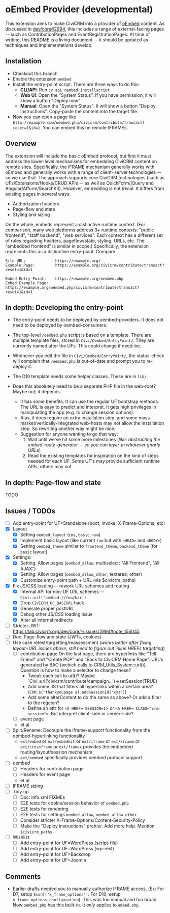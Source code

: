 # oEmbed Provider (developmental)

This extension aims to make CiviCRM into a provider of [oEmbed](https://oembed.com/) content.  As discussed in [dev/core#2994](https://lab.civicrm.org/dev/core/-/issues/2994), this
includes a range of external-facing pages -- such as ContributionPages and EventRegistrationPages.  At time of writing, this README is a living document -- it should be updated as
techniques and implementations develop.

## Installation

* Checkout this branch
* Enable the extension `oembed`
* Install the entry-point script. There are three ways to do this:
    * __CLI/API__: Run `cv api oembed.installscript`
    * __Web UI__: Open the "System Status". If you have permission, it will show a button "Deploy now"
    * __Manual__: Open the "System Status". It will show a button "Deploy instructions". Copy-paste the content into the target file.
* Now you can open a page like `http://example.com/oembed.php/civicrm/contribute/transact?reset=1&id=1`. You can embed this on remote IFRAMEs.

## Overview

The extension will include the basic oEmbed protocol, but first it must address the lower-level mechanisms for embedding CiviCRM content on remote sites.  Specifically, the IFRAME
mechanism generally works with oEmbed and generally works with a range of client+server technologies -- so we use that.  The approach supports core CiviCRM technologies (such as
UFs/Extensions/Hooks/CRUD APIs -- as well as QuickForm/jQuery and Angular/Afform/SearchKit).  However, embedding is not trivial.  It differs from existing pages in several ways:

* Authorization headers
* Page-flow and state
* Styling and sizing

On the whole, embeds represent a distinctive runtime context.  (For comparison, many web platforms address 3+ runtime contexts: "public frontend", "staff backend", "web services".  Each
context has a different set of rules regarding headers, pageflow/state, styling, URLs, etc.  The "embedded frontend" is similar in scope.) Specifically, the extension represents this as
a distinctive entry-point. Compare:

```
Site URL:             https://example.org/
Example Page:         https://example.org/civicrm/contribute/transact?reset=1&id=1

Embed Entry-Point:    https://example.org/oembed.php
Embed Example Page:   https://example.org/oembed.php/civicrm/contribute/transact?reset=1&id=1
```

## In depth: Developing the entry-point

* The entry-point needs to be deployed by oembed-providers. It does not need to be deployed by oembed-consumers.

* The top-level `/oembed.php` script is based on a template.  There are multiple template files, stored in `Civi/Oembed/EntryPoint/`.  They
  are currently named after the UFs. This could change if need-be.

* Whenever you edit the file in `Civi/Oembed/EntryPoint/`, the status-check will complain that `/oembed.php` is out-of-date and prompt you to re-deploy it.

* The D10 template needs some helper classes. These are in `lib/`.

* Does this absolutely need to be a separate PHP file in the web-root?  Maybe not; it depends.
    * It has some benefits.  It can use the regular UF bootstrap methods.  The URL is easy to predict and interpret.  It gets high privileges in manipulating the app (e.g.  to change session options).
    * Alas, it does require an extra installation step, and some mass-market/vertically-integrated web-hosts may not allow the installation step.  So rewriting another way might be nice.
    * Suggestion for anyone wanting to go that way:
        1. Wait until we've hit some more milestones (*like: abstracting the embed-route-generator -- so you can layer-in whatever gnarly URLs*)
        2. Read the existing templates for inspiration on the kind of steps needed for each UF. Some UF's may provide sufficient runtime APIs; others may not.

## In depth: Page-flow and state

TODO

## Issues / TODOs

* [ ] Add entry-point for UF=Standalone (boot; invoke; X-Frame-Options; etc)
* [x] Layout
    * [x] Setting `oembed_layout` (`cms`, `basic`, `raw`)
    * [x] Implement basic layout (like current `raw` but with `<HEAD>` and `<BODY>`)
    * [x] Setting `oembed_theme` similar to `frontend_theme`, `backend_theme` (for `basic` layout)
* [x] Settings:
    * [x] Setting: Allow pages (`oembed_allow`; multiselect: "All Frontend", "All AJAX")
    * [x] Setting: Allow pages (`oembed_allow_other`; textarea; other)
    * [x] Customize entry-point path + URL (via $civicrm_paths)
* [x] Fix JS/CSS loading -- rework URL schemes and routing
    * [x] Internal API for non-UF URL schemes -- `Civi::url('oembed://foo/bar')`
    * [x] Drop `CIVICRM_UF_BASEURL` hack.
    * [x] Generate proper postURL
    * [x] Debug other JS/CSS loading issue
    * [x] Alter all internal redirects
* [ ] Stricter JWT: https://lab.civicrm.org/dev/core/-/issues/2994#note_156045
* [ ] Doc: Page-flow and state (JWTs, cookies)
* [ ] Use case retest/targetting/reassessment (*works better after fixing layout+URL issues above; still need to figure out inline HREFs targetting*)
    * [ ] contribution page
	  On the last page, there are hyperlinks like "Tell Friend" and "Create PCP" and "Back to CiviCRM Home Page".
          URL's generated by BAO (wchich calls to CRM_Utils_System::url()). Question is how to make a selector to change these?
  	  - Tweak each call to url()? Maybe `Civi::url('civicrm/contribute/campaign...')->setSession(TRUE)
  	  - Add some JS that filters all hyperlinks within a certain area? (`CRM.$('thankyoupage a).addSessionId('xyz')`)
  	  - Add some alterContent to do the same as above? Or add a filter to the regeion?
  	  - Define an attr for `<A HREF= SESSION=1`> or `<A HREF= CLASS="crm-session">`. But interpret client-side or server-side?
    * [ ] event page
    * et al
* [ ] Split/Rename: Decouple the iframe-support functionality from the oembed-hyperlinking functionality
    * `ext/embed` or `ext/embedkit` or `ext/iframe` or `ext/xframe` or `ext/crossframe` or `ext/framex` provides the embedded routing/layout/session mechanism
    * `ext/oembed` specifically provides oembed protocol support
* [ ] oembed
    * [ ] Headers for contribution page
    * [ ] Headers for event page
    * et al
* [ ] IFRAME sizing
* [ ] Tidy up
    * [ ] Doc: info.xml FIXMEs
    * [ ] E2E tests for cookie/session behavior of `oembed.php`
    * [ ] E2E tests for rendering
    * [ ] E2E tests for settings `oembed_allow`, `oembed_allow_other`
    * [ ] Consider stricter X-Frame-Options/Content-Security-Policy
    * [ ] Make the "Deploy instructions" prettier. Add more help. Mention `$civicrm_paths`
* [ ] Wishlist
    * [ ] Add entry-point for UF=WordPress (script-file)
    * [ ] Add entry-point for UF=WordPress (wp-rest)
    * [ ] Add entry-point for UF=Backdrop
    * [ ] Add entry-point for UF=Joomla

## Comments

* Earlier drafts needed you to manually authorize IFRAME access. (Ex: For D7, setup `$conf['x_frame_options']`. For D10, setup `x_frame_options_configuration`).
  This was too manual and too broad. Now `oembed.php` has this built-in. It *only* applies to `embed.php`.
